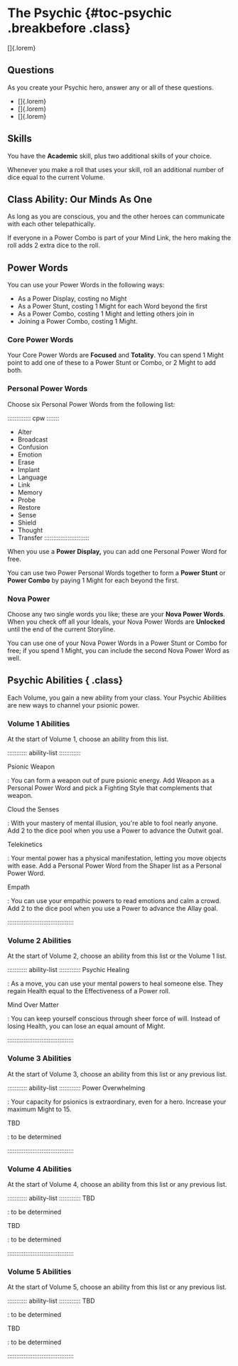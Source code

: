 # The Psychic {#toc-psychic .breakbefore .class}

[]{.lorem}

## Questions

As you create your Psychic hero, answer any or all of these questions.

- []{.lorem}
- []{.lorem}
- []{.lorem}

## Skills

You have the **Academic** skill, plus two
additional skills of your choice.

Whenever you make a roll that uses your skill, roll an additional number of 
dice equal to the current Volume.

## Class Ability: Our Minds As One

As long as you are conscious, you and the other heroes can communicate with each
other telepathically.

If everyone in a Power Combo is part of your Mind Link, the hero making the
roll adds 2 extra dice to the roll.

## Power Words

You can use your Power Words in the following ways:

- As a Power Display, costing no Might
- As a Power Stunt, costing 1 Might for each Word beyond the first
- As a Power Combo, costing 1 Might and letting others join in
- Joining a Power Combo, costing 1 Might.

### Core Power Words

Your Core Power Words are **Focused** and **Totality**.
You can spend 1 Might point to add one of these to a Power Stunt or Combo,
or 2 Might to add both.

### Personal Power Words

Choose six Personal Power Words from the following list:

::::::::::::: cpw :::::::
- Alter
- Broadcast
- Confusion
- Emotion
- Erase
- Implant
- Language
- Link
- Memory
- Probe
- Restore
- Sense
- Shield
- Thought
- Transfer
:::::::::::::::::::::::::

When you use a **Power Display,** you can add one Personal Power Word for free.

You can use two Power Personal Words together to form a **Power Stunt** or **Power Combo**
by paying 1 Might for each beyond the first.

### Nova Power

Choose any two single words you like; these are your **Nova Power Words**.
When you check off all your Ideals, your Nova Power Words are **Unlocked**
until the end of the current Storyline.

You can use one of your Nova Power Words in a Power Stunt or Combo for free; if you spend
1 Might, you can include the second Nova Power Word as well.

## Psychic Abilities {  .class}

Each Volume, you gain a new ability from your class.
Your Psychic Abilities are new ways to channel your psionic
power.

### Volume 1 Abilities

At the start of Volume 1, choose an ability from this list.

::::::::::: ability-list ::::::::::::

Psionic Weapon

:   You can form a weapon out of pure psionic energy. Add
    Weapon as a Personal Power Word and pick a Fighting Style
    that complements that weapon.

Cloud the Senses

:   With your mastery of mental illusion, you're able to fool 
    nearly anyone. Add 2 to the dice pool when you use a Power
    to advance the Outwit goal.

Telekinetics

:   Your mental power has a physical manifestation, letting you
    move objects with ease. Add a Personal Power Word from the
    Shaper list as a Personal Power Word.

Empath

:   You can use your empathic powers to read emotions and calm
    a crowd. Add 2 to the dice pool when you use a Power to 
    advance the Allay goal.

:::::::::::::::::::::::::::::::::::::

### Volume 2 Abilities

At the start of Volume 2, choose an ability from this list or the Volume 1 list.

::::::::::: ability-list ::::::::::::
Psychic Healing

:   As a move, you can use your mental powers to heal someone else.
    They regain Health equal to the Effectiveness of a Power roll.

Mind Over Matter

:   You can keep yourself conscious through sheer force of will.
    Instead of losing Health, you can lose an equal amount
    of Might.

:::::::::::::::::::::::::::::::::::::

### Volume 3 Abilities

At the start of Volume 3, choose an ability from this list or any previous list.

::::::::::: ability-list ::::::::::::
Power Overwhelming

:   Your capacity for psionics is extraordinary, even for a hero.
    Increase your maximum Might to 15.

TBD

:   to be determined

:::::::::::::::::::::::::::::::::::::

### Volume 4 Abilities

At the start of Volume 4, choose an ability from this list or any previous list.

::::::::::: ability-list ::::::::::::
TBD

:   to be determined

TBD

:   to be determined

:::::::::::::::::::::::::::::::::::::

### Volume 5 Abilities

At the start of Volume 5, choose an ability from this list or any previous list.

::::::::::: ability-list ::::::::::::
TBD

:   to be determined

TBD

:   to be determined

:::::::::::::::::::::::::::::::::::::

